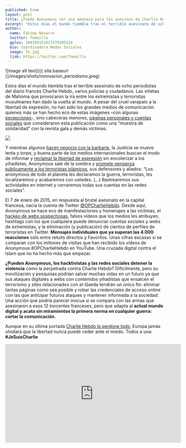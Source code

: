 ```yaml
---
published: true
layout: post
title: ¿Puede Anonymous ser una amenaza para los asesinos de Charlie Hebdo?
excerpt: "Estos días el mundo tiembla tras el terrible asesinato de ocho periodistas del diario francés Charlie Hebdo, varios policías y ciudadanos. Las viñetas de Mahoma que provocaron la ira entre los extremistas y terroristas musulmanes han dado la vuelta al mundo. A pesar del cruel varapalo a la libertad de expresión, no han sido los grandes medios de comunicación quienes más se han hecho eco de estas imágenes –con algunas excepciones-, sino cabeceras menores, páginas personales y cuentas sociales que consideraron esta publicación como una “muestra de solidaridad” con la revista gala y demás víctimas."
author:
  name: Fátima Navarro
  twitter: fnmaillo
  gplus: 104394152817479105314 
  bio: Coordinadora Redes Sociales
  image: fn.jpg
  link: https://twitter.com/fnmaillo
---
```

![image alt text]({{ site.baseurl }}/images/shots/innovacion_periodismo.jpeg)

Estos días el mundo tiembla tras el terrible asesinato de ocho periodistas del diario francés Charlie Hebdo, varios policías y ciudadanos. Las viñetas de Mahoma que provocaron la ira entre los extremistas y terroristas musulmanes han dado la vuelta al mundo. A pesar del cruel varapalo a la libertad de expresión, no han sido los grandes medios de comunicación quienes más se han hecho eco de estas imágenes –con algunas [excepciones](http://cnnespanol.cnn.com/2015/01/09/el-debate-en-los-medios-publicar-o-no-las-caricaturas-de-charlie-hebdo/)-, sino cabeceras menores, [páginas personales y cuentas sociales](http://www.latercera.com/noticia/mundo/2015/01/678-611599-9-artistas-de-todo-el-mundo-se-manifiestan-en-redes-sociales-para-apoyar-a-charlie.shtml) que consideraron esta publicación como una “muestra de solidaridad” con la revista gala y demás víctimas.
 
![](https://db.tt/1MWn2cvl)

Y mientras algunos [hacen negocio con la barbarie](http://www.marketingdirecto.com/actualidad/medios/charlie-hebdo-rio-revuelto-ganancia-de-marketeros-avispados/), la Justicia se mueve lenta y torpe, y buena parte de los medios internacionales buscan el modo de informar y [reclamar la libertad de expresión](http://www.lasexta.com/noticias/mundo/solidaridad-masacre-charlie-hebdo-libertad-expresion-negociable_2015010700208.html) sin encolerizar a los yihadistas, Anonymous sale de la sombra y [promete venganza públicamente a los terroristas islámicos](https://www.youtube.com/watch?v=aMnlxPBRy6s), sus defensores y aliados: “Los anonymous de todo el planeta les declaramos la guerra, terroristas, les localizaremos y acabaremos con ustedes. (…) Rastrearemos sus actividades en internet y cerraremos todas sus cuentas en las redes sociales”.
 
El 7 de enero de 2015, en respuesta al brutal asesinato en la capital francesa, nacía la cuenta de Twitter [@OPCharlieHebdo](https://twitter.com/OpCharlieHebdo). Desde aquí, Anonymous se hace eco de manifestaciones y homenajes a las víctimas, el [hackeo de webs sospechosas](http://www.infobae.com/2015/01/13/1620591-anonymous-comenzo-su-venganza-el-ataque-charlie-hebdo), falsos vídeos que los medios les atribuyen, hashtags con los que cualquiera puede denunciar cuentas sociales y webs de extremistas, y la eliminación (y publicación) de cientos de perfiles de terroristas en Twitter. **Mensajes individuales que ya superan las 4.000 reacciones** sólo entre retuits directos y Favoritos. Unas cifras escasas si se comparan con los millones de visitas que han recibido los vídeos de Anonymous #OPCharlieHebdo en YouTube. Una cruzada digital contra el Islam que no ha hecho más que empezar.
 
**¿Pueden Anonymous, los hacktivistas y las redes sociales detener la violencia** como la perpetrada contra Charlie Hebdo? Difícilmente, pero su movilización y pesquisas podrían salvar muchas vidas en un futuro ya que sus ataques digitales a webs con contenidos yihadistas que ensalcen el terrorismo y sites relacionados con al-Qaeda tendrán un único fin: eliminar tantas páginas como sea posible y robar las credenciales de acceso online con las que anticipar futuros ataques y mantener informada a la sociedad. Una acción que podría parecer inocua si se compara con las armas que asesinaron a esos 12 inocentes franceses, pero que adapta al **actual mundo digital y acata sin miramientos la primera norma en cualquier guerra: cortar la comunicación**.
 
Aunque en su última portada [Charlie Hebdo lo perdone todo](http://www.expansion.com/2015/01/13/empresas/tmt/1421133912.html), Europa jamás olvidará que la libertad nunca puede ceder ante el miedo. Todos a una: **#JeSuisCharlie**

<iframe width="560" height="315" src="https://www.youtube.com/embed/oqbwqmb8P00" title="YouTube video player" frameborder="0" allow="accelerometer; autoplay; clipboard-write; encrypted-media; gyroscope; picture-in-picture" allowfullscreen></iframe>